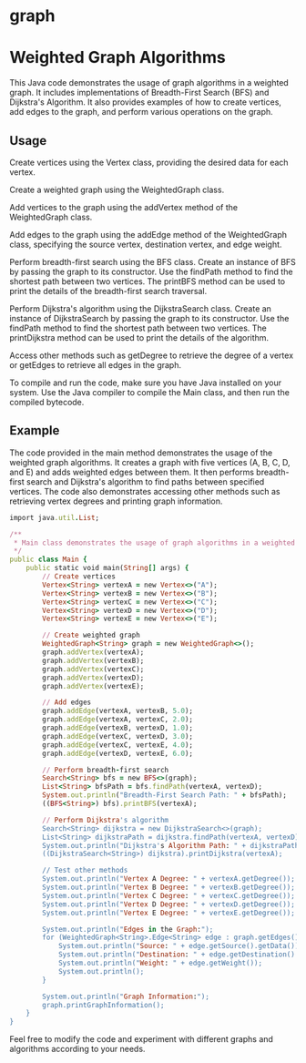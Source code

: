 # graph

# Weighted Graph Algorithms
This Java code demonstrates the usage of graph algorithms in a weighted graph. It includes implementations of Breadth-First Search (BFS) and Dijkstra's Algorithm. It also provides examples of how to create vertices, add edges to the graph, and perform various operations on the graph.

## Usage
Create vertices using the Vertex class, providing the desired data for each vertex.

Create a weighted graph using the WeightedGraph class.

Add vertices to the graph using the addVertex method of the WeightedGraph class.

Add edges to the graph using the addEdge method of the WeightedGraph class, specifying the source vertex, destination vertex, and edge weight.

Perform breadth-first search using the BFS class. Create an instance of BFS by passing the graph to its constructor. Use the findPath method to find the shortest path between two vertices. The printBFS method can be used to print the details of the breadth-first search traversal.

Perform Dijkstra's algorithm using the DijkstraSearch class. Create an instance of DijkstraSearch by passing the graph to its constructor. Use the findPath method to find the shortest path between two vertices. The printDijkstra method can be used to print the details of the algorithm.

Access other methods such as getDegree to retrieve the degree of a vertex or getEdges to retrieve all edges in the graph.

To compile and run the code, make sure you have Java installed on your system. Use the Java compiler to compile the Main class, and then run the compiled bytecode.

## Example
The code provided in the main method demonstrates the usage of the weighted graph algorithms. It creates a graph with five vertices (A, B, C, D, and E) and adds weighted edges between them. It then performs breadth-first search and Dijkstra's algorithm to find paths between specified vertices. The code also demonstrates accessing other methods such as retrieving vertex degrees and printing graph information.
```ruby
import java.util.List;

/**
 * Main class demonstrates the usage of graph algorithms in a weighted graph.
 */
public class Main {
    public static void main(String[] args) {
        // Create vertices
        Vertex<String> vertexA = new Vertex<>("A");
        Vertex<String> vertexB = new Vertex<>("B");
        Vertex<String> vertexC = new Vertex<>("C");
        Vertex<String> vertexD = new Vertex<>("D");
        Vertex<String> vertexE = new Vertex<>("E");

        // Create weighted graph
        WeightedGraph<String> graph = new WeightedGraph<>();
        graph.addVertex(vertexA);
        graph.addVertex(vertexB);
        graph.addVertex(vertexC);
        graph.addVertex(vertexD);
        graph.addVertex(vertexE);

        // Add edges
        graph.addEdge(vertexA, vertexB, 5.0);
        graph.addEdge(vertexA, vertexC, 2.0);
        graph.addEdge(vertexB, vertexD, 1.0);
        graph.addEdge(vertexC, vertexD, 3.0);
        graph.addEdge(vertexC, vertexE, 4.0);
        graph.addEdge(vertexD, vertexE, 6.0);

        // Perform breadth-first search
        Search<String> bfs = new BFS<>(graph);
        List<String> bfsPath = bfs.findPath(vertexA, vertexD);
        System.out.println("Breadth-First Search Path: " + bfsPath);
        ((BFS<String>) bfs).printBFS(vertexA);

        // Perform Dijkstra's algorithm
        Search<String> dijkstra = new DijkstraSearch<>(graph);
        List<String> dijkstraPath = dijkstra.findPath(vertexA, vertexD);
        System.out.println("Dijkstra's Algorithm Path: " + dijkstraPath);
        ((DijkstraSearch<String>) dijkstra).printDijkstra(vertexA);

        // Test other methods
        System.out.println("Vertex A Degree: " + vertexA.getDegree());
        System.out.println("Vertex B Degree: " + vertexB.getDegree());
        System.out.println("Vertex C Degree: " + vertexC.getDegree());
        System.out.println("Vertex D Degree: " + vertexD.getDegree());
        System.out.println("Vertex E Degree: " + vertexE.getDegree());

        System.out.println("Edges in the Graph:");
        for (WeightedGraph<String>.Edge<String> edge : graph.getEdges()) {
            System.out.println("Source: " + edge.getSource().getData());
            System.out.println("Destination: " + edge.getDestination().getData());
            System.out.println("Weight: " + edge.getWeight());
            System.out.println();
        }

        System.out.println("Graph Information:");
        graph.printGraphInformation();
    }
}

```
Feel free to modify the code and experiment with different graphs and algorithms according to your needs.
